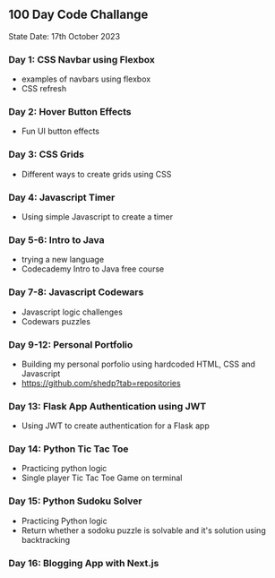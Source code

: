 ## 100 Day Code Challange

State Date: 17th October 2023

### Day 1: CSS Navbar using Flexbox
- examples of navbars using flexbox
- CSS refresh

### Day 2: Hover Button Effects
- Fun UI button effects

### Day 3: CSS Grids
- Different ways to create grids using CSS

### Day 4: Javascript Timer
- Using simple Javascript to create a timer

### Day 5-6: Intro to Java
- trying a new language
- Codecademy Intro to Java free course

### Day 7-8: Javascript Codewars
- Javascript logic challenges
- Codewars puzzles

### Day 9-12: Personal Portfolio
- Building my personal porfolio using hardcoded HTML, CSS and Javascript
- https://github.com/shedp?tab=repositories

### Day 13: Flask App Authentication using JWT
- Using JWT to create authentication for a Flask app

### Day 14: Python Tic Tac Toe
- Practicing python logic
- Single player Tic Tac Toe Game on terminal

### Day 15: Python Sudoku Solver
- Practicing Python logic
- Return whether a sodoku puzzle is solvable and it's solution using backtracking

### Day 16: Blogging App with Next.js
